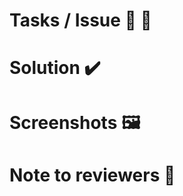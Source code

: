 <!-- FORMAT of PRs
Title should be:
[--Topic-- Example: CLI or API or DOCS or TEST](provider) <PRs title>
-->

<!-- If your PR fixes an open issue, use `Closes #999` to link your PR with the issue. #999 stands for the issue number you are fixing -->

# Tasks / Issue :construction: 🔧 

<!-- List all the proposed changes in your PR. Mark all the applicable boxes. To mark the box as done follow the following conventions -->
<!--
- [x] Correct; marked as done
- [X] Correct; marked as done

[ ] - Not correct; marked as **not** done
-->


# Solution :heavy_check_mark:

<!-- Remove this section if not applicable -->

<!-- Example: Closes #31 -->


# Screenshots :framed_picture:

<!-- Add all the screenshots which support your changes -->

# Note to reviewers :notebook:

<!-- Add notes to reviewers if applicable -->
